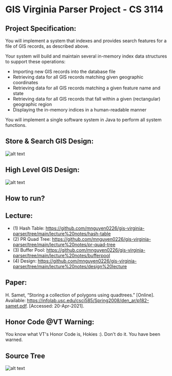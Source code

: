 # GIS Virginia Parser Project - CS 3114

## Project Specification:
You will implement a system that indexes and provides search features for a file of GIS records, as described above.

Your system will build and maintain several in-memory index data structures to support these operations:
- Importing new GIS records into the database file
- Retrieving data for all GIS records matching given geographic coordinates
- Retrieving data for all GIS records matching a given feature name and state
- Retrieving data for all GIS records that fall within a given (rectangular) geographic region
- Displaying the in-memory indices in a human-readable manner

You will implement a single software system in Java to perform all system functions.

## Store & Search GIS Design:
![alt text](https://github.com/mnguyen0226/gis-virginia-parser/blob/main/design/store-and-search-gis.PNG) 

## High Level GIS Design:
![alt text](https://github.com/mnguyen0226/gis-virginia-parser/blob/main/design/high-level-gis-code.PNG)

## How to run?

## Lecture:
- (1) Hash Table: https://github.com/mnguyen0226/gis-virginia-parser/tree/main/lecture%20notes/hash-table
- (2) PR Quad Tree: https://github.com/mnguyen0226/gis-virginia-parser/tree/main/lecture%20notes/pr-quad-tree
- (3) Buffer Pool: https://github.com/mnguyen0226/gis-virginia-parser/tree/main/lecture%20notes/bufferpool
- (4) Design: https://github.com/mnguyen0226/gis-virginia-parser/tree/main/lecture%20notes/design%20lecture
## Paper:
H. Samet, “Storing a collection of polygons using quadtrees.” [Online]. Available: https://infolab.usc.edu/csci585/Spring2008/den_ar/p182-samet.pdf. [Accessed: 20-Apr-2021]. 

## Honor Code @VT Warning:
You know what VT's Honor Code is, Hokies :). Don't do it. You have been warned.

## Source Tree
![alt text](https://github.com/mnguyen0226/gis-virginia-parser/blob/main/design/folder%20tree.PNG)